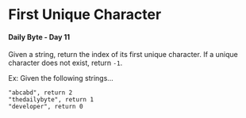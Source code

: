 # First Unique Character
#### Daily Byte - Day 11

Given a string, return the index of its first unique character. If a unique character does not exist, return `-1`.

Ex: Given the following strings...
```
"abcabd", return 2
"thedailybyte", return 1
"developer", return 0
```